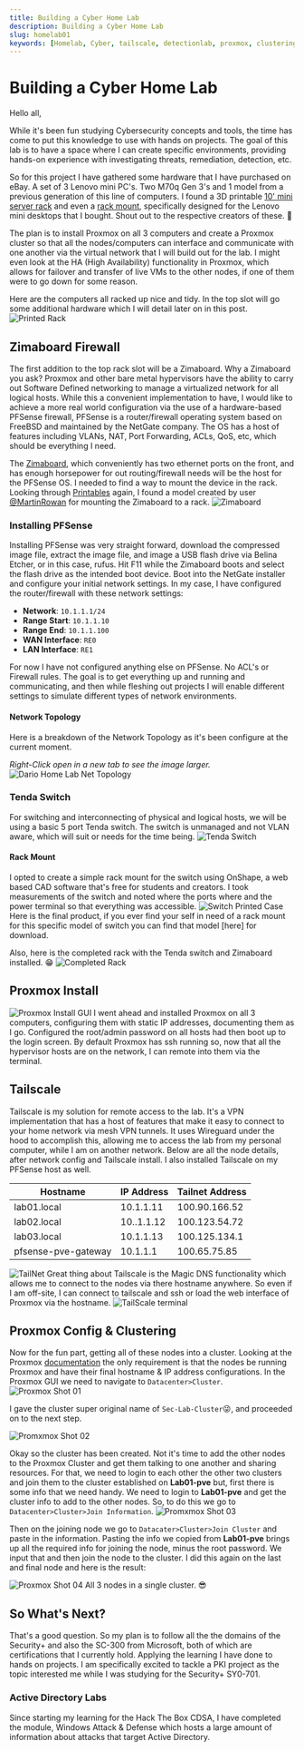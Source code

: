 ```yaml
---
title: Building a Cyber Home Lab
description: Building a Cyber Home Lab
slug: homelab01
keywords: [Homelab, Cyber, tailscale, detectionlab, proxmox, clustering]
---
```


# Building a Cyber Home Lab

Hello all, 

While it's been fun studying Cybersecurity concepts and tools, the time has come to put this knowledge to use with hands on projects. The goal of this lab is to have a space where I can create specific environments, providing hands-on experience with investigating threats, remediation, detection, etc.

So for this project I have gathered some hardware that I have purchased on eBay. A set of 3 Lenovo mini PC's. Two M70q Gen 3's and 1 model from a previous generation of this line of computers. I found a 3D printable [10' mini server rack](https://www.printables.com/model/427461-10-inch-server-rack) and even a [rack mount](https://www.printables.com/model/202118-lenovo-tiny-10-inch-rack-mount), specifically designed for the Lenovo mini desktops that I bought. Shout out to the respective creators of these. 👏

The plan is to install Proxmox on all 3 computers and create a Proxmox cluster so that all the nodes/computers can interface and communicate with one another via the virtual network that I will build out for the lab. I might even look at the HA (High Availability) functionality in Proxmox, which allows for failover and transfer of live VMs to the other nodes, if one of them were to go down for some reason.

Here are the computers all racked up nice and tidy. In the top slot will go some additional hardware which I will detail later on in this post.
![Printed Rack](img/5743927c9d55dea7cbdeda8da0ae65ce.png)

## Zimaboard Firewall

The first addition to the top rack slot will be a Zimaboard. Why a Zimaboard you ask? Proxmox and other bare metal hypervisors have the ability to carry out Software Defined networking to manage a virtualized network for all logical hosts. While this a convenient implementation to have, I would like to achieve a more real world configuration via the use of a hardware-based PFSense firewall, PFSense is a router/firewall operating system based on FreeBSD and maintained by the NetGate company. The OS has a host of features including VLANs, NAT, Port Forwarding, ACLs, QoS, etc, which should be everything I need. 

The [Zimaboard](https://shop.zimaboard.com/), which conveniently has two ethernet ports on the front, and has enough horsepower for out routing/firewall needs will be the host for the PFSense OS. I needed to find a way to mount the device in the rack. Looking through [Printables](https://printables.com/) again, I found a model created by user [@MartinRowan](https://www.printables.com/@MartinRowan) for mounting the Zimaboard to a rack.
![Zimaboard](img/0f1f76e45137478b33953db01ec116b6.png)

### Installing PFSense

Installing PFSense was very straight forward, download the compressed image file, extract the image file, and image a USB flash drive via Belina Etcher, or in this case, rufus. Hit F11 while the Zimaboard boots and select the flash drive as the intended boot device. Boot into the NetGate installer and configure your initial network settings. In my case, I have configured the router/firewall with these network settings:

- **Network**: `10.1.1.1/24`
- **Range Start**: `10.1.1.10`
- **Range End**: `10.1.1.100`
- **WAN Interface**: `RE0`
- **LAN Interface**: `RE1`

For now I have not configured anything else on PFSense. No ACL's or Firewall rules. The goal is to get everything up and running and communicating, and then while fleshing out projects I will enable different settings to simulate different types of network environments.

#### Network Topology

Here is a breakdown of the Network Topology as it's been configure at the current moment.

*Right-Click open in a new tab to see the image larger.*
![Dario Home Lab Net Topology](img/DC-HomeLabNetworkTopology.svg)
  
### Tenda Switch
  
For switching and interconnecting of physical and logical hosts, we will be using a basic 5 port Tenda switch. The switch is unmanaged and not VLAN aware, which will suit or needs for the time being. 
![Tenda Switch](img/b7f31a49332ceaa1e7549989ef179f9a.png)
  
#### Rack Mount
  
I opted to create a simple rack mount for the switch using OnShape, a web based CAD software that's free for students and creators. I took measurements of the switch and noted where the ports where and the power terminal so that everything was accessible.
![Switch Printed Case](img/9d2865053f9d04ad739499f735d3a595.png)
Here is the final product, if you ever find your self in need of a rack mount for this specific model of switch you can find that model [here] for download.

Also, here is the completed rack with the Tenda switch and Zimaboard installed. 😁
![Completed Rack](img/cb6ae6e085d2a8f9bcaa4f99f5222dd6.png)

## Proxmox Install

![Proxmox Install GUI](img/5629a04db95d04845337d0b233d9243f.png)
I went ahead and installed Proxmox on all 3 computers, configuring them with static IP addresses, documenting them as I go. Configured the root/admin password on all hosts had then boot up to the login screen. By default Proxmox has ssh running so, now that all the hypervisor hosts are on the network, I can remote into them via the terminal.

## Tailscale

Tailscale is my solution for remote access to the lab. It's a VPN implementation that has a host of features that make it easy to connect to your home network via mesh VPN tunnels. It uses Wireguard under the hood to accomplish this, allowing me to access the lab from my personal computer, while I am on another network. Below are all the node details, after network config and Tailscale install. I also installed Tailscale on my PFSense host as well.  

| Hostname            | IP Address | Tailnet Address |
| ------------------- | ---------- | --------------- |
| lab01.local         | 10.1.1.11  | 100.90.166.52   |
| lab02.local         | 10..1.1.12 | 100.123.54.72   |
| lab03.local         | 10.1.1.13  | 100.125.134.1   |
| pfsense-pve-gateway | 10.1.1.1   | 100.65.75.85    |

![TailNet](img/e8de7edd57167875b2fbb04b08fadd5a.png)
Great thing about Tailscale is the Magic DNS functionality which allows me to connect to the nodes via there hostname anywhere. So even if I am off-site, I can connect to tailscale and ssh or load the web interface of Proxmox via the hostname.
![TailScale terminal](img/aee446c7cd8914aec6aca94545b87ce8.png)

## Proxmox Config & Clustering

Now for the fun part, getting all of these nodes into a cluster. Looking at the Proxmox [documentation](https://pve.proxmox.com/pve-docs/pve-admin-guide.html#chapter_pvecm) the only requirement is that the nodes be running Proxmox and have their final hostname & IP address configurations. In the Proxmox GUI we need to navigate to `Datacenter>Cluster`.
![Proxmox Shot 01](img/64a20bad6babb4785713d4ee1c65d349.png)

I gave the cluster super original name of `Sec-Lab-Cluster`😜, and proceeded on to the next step.

![Promxmox Shot 02](img/58a5f5a094c107c012ec9308ddfb46fc.png)

Okay so the cluster has been created. Not it's time to add the other nodes to the Proxmox Cluster and get them talking to one another and sharing resources. For that, we need to login to each other the other two clusters and join them to the cluster established on **Lab01-pve** but, first there is some info that we need handy. We need to login to **Lab01-pve** and get the cluster info to add to the other nodes. So, to do this we go to `Datacenter>Cluster>Join Information`.
![Promxmox Shot 03](img/195f3e190385fd59007cef7e1ac2bee6.png)

Then on the joining node we go to `Datacater>Cluster>Join Cluster` and paste in the information. Pasting the info we copied from **Lab01-pve** brings up all the required info for joining the node, minus the root password. We input that and then join the node to the cluster. I did this again on the last and final node and here is the result:

![Proxmox Shot 04](img/53852baf5ef6b7bff47e744e1b37bae5.png)
All 3 nodes in a single cluster. 😎

## So What's Next?

That's a good question. So my plan is to follow all the the domains of the Security+ and also the SC-300 from Microsoft, both of which are certifications that I currently hold. Applying the learning I have done to hands on projects. I am specifically excited to tackle a PKI project as the topic interested me while I was studying for the Security+ SY0-701.

### Active Directory Labs

Since starting my learning for the Hack The Box CDSA, I have completed the module, Windows Attack & Defense which hosts a large amount of information about attacks that target Active Directory.
